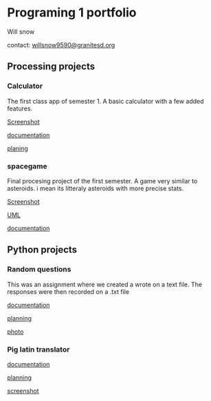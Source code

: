 # Programing 1 portfolio

Will snow

contact: willsnow9590@granitesd.org

## Processing projects

### Calculator
The first class app of semester 1. A basic calculator with a few added features.

[Screenshot](https://github.com/willsnow06/python_programing1/blob/gh-pages/images/calculator%20screenshot.JPG)

[documentation](src/calculator.zip)

[planing](https://github.com/willsnow06/python_programing1/blob/gh-pages/images/calculatorPic.jpeg)

### spacegame
Final procesing project of the first semester. A game very similar to asteroids. i mean its litteraly asteroids with more precise stats.

[Screenshot](https://github.com/willsnow06/python_programing1/blob/gh-pages/images/Screen%20Shot%202021-03-18%20at%208.38.03%20AM.png?raw=true)

[UML](https://github.com/willsnow06/python_programing1/blob/gh-pages/images/spacegame%20diagram.pdf)

[documentation](src/spaceGame.zip)

## Python projects

### Random questions

This was an assignment where we created a wrote on a text file. The responses were then recorded on a .txt file

[documentation](src/thought-provoking-questions.zip)

[planning](https://github.com/willsnow06/python_programing1/blob/gh-pages/images/S204%20Sequential%20Files-1.docx)

[photo](https://github.com/willsnow06/python_programing1/blob/gh-pages/images/Capture.JPG)

### Pig latin translator

[documentation](https://github.com/willsnow06/python_programing1/blob/gh-pages/src/pig-latin-1.zip)

[planning](https://github.com/willsnow06/python_programing1/blob/gh-pages/src/S202%20All%20About%20Strings-2%20(1)-1.docx)

[screenshot](https://github.com/willsnow06/python_programing1/blob/gh-pages/images/pigLatinPic.JPG)
